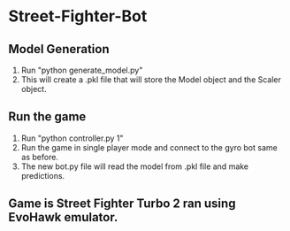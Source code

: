 # Street-Fighter-Bot

## Model Generation
1. Run "python generate_model.py"
2. This will create a .pkl file that will store the Model object and the Scaler object.

## Run the game
1. Run "python controller.py 1"
2. Run the game in single player mode and connect to the gyro bot same as before.
3. The new bot.py file will read the model from .pkl file and make predictions.


## Game is Street Fighter Turbo 2 ran using EvoHawk emulator.
